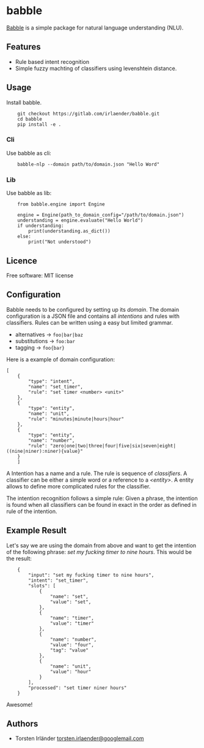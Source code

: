 # babble

[Babble](https://gitlab.com/irlaender/babble) is a simple package for natural
language understanding (NLU).

## Features

* Rule based intent recognition
* Simple fuzzy machting of classifiers using levenshtein distance.

## Usage

Install babble.

        git checkout https://gitlab.com/irlaender/babble.git
        cd babble
        pip install -e .

### Cli

Use babble as cli:

        babble-nlp --domain path/to/domain.json "Hello Word"

### Lib

Use babble as lib:

        from babble.engine import Engine
        
        engine = Engine(path_to_domain_config="/path/to/domain.json")
        understanding = engine.evaluate("Hello World")
        if understanding:
            print(understanding.as_dict())
        else:
            print("Not understood")

## Licence

Free software: MIT license

## Configuration

Babble needs to be configured by setting up its *domain*. The domain
configuration is a JSON file and contains all *intentions* and rules with
classifiers. Rules can be written using a easy but limited grammar.

* alternatives ->  ``foo|bar|baz``
* substitutions -> ``foo:bar``
* tagging -> ``foo{bar}``

Here is a example of domain configuration:

    [
        {
            "type": "intent",
            "name": "set_timer",
            "rule": "set timer <number> <unit>"
        },
        {
            "type": "entity",
            "name": "unit",
            "rule": "minutes|minute|hours|hour"
        },
        {
            "type": "entity",
            "name": "number",
            "rule": "zero|one|two|three|four|five|six|seven|eight|((nine|niner):niner){value}"
        }
        ]

A Intention has a name and a rule. The rule is sequence of *classifiers*. A
classifier can be either a simple word or a reference to a *\<entity\>*. A entity
allows to define  more complicated rules for the classifier.

The intention recognition follows a simple rule:
Given a phrase, the intention is found when all classifiers can be
found in exact in the order as defined in rule of the intention.

## Example Result

Let's say we are using the domain from above and want to get the intention of
the following phrase: *set my fucking timer to nine hours*. This would be the
result:

        {
            "input": "set my fucking timer to nine hours",
            "intent": "set_timer",
            "slots": [
                {
                    "name": "set",
                    "value": "set",
                },
                {
                    "name": "timer",
                    "value": "timer"
                },
                {
                    "name": "number",
                    "value": "four",
                    "tag": "value"
                },
                {
                    "name": "unit",
                    "value": "hour"
                }
            ],
            "processed": "set timer niner hours"
        }

Awesome!

## Authors

* Torsten Irländer <torsten.irlaender@googlemail.com>
